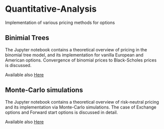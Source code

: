 # Quantitative-Analysis

Implementation of various pricing methods for options

## Binimial Trees

The Jupyter notebook contains a theoretical overview of pricing in the binomial tree model, and its implementation for vanilla European and American options. Convergence of binomial prices to Black-Scholes prices is discussed.

Available also [Here](https://nbviewer.jupyter.org/github/francescomoriello/Quantitative-Analysis/blob/main/Binomial_Trees.ipynb) 

## Monte-Carlo simulations

The Jupyter notebook contains a theoretical overview of risk-neutral pricing and its implementation via Monte-Carlo simulations. The case of Exchange options and Forward start options is discussed in detail.

Available also [Here](https://nbviewer.jupyter.org/github/francescomoriello/Quantitative-Analysis/blob/main/MC_Simulation.ipynb) 
